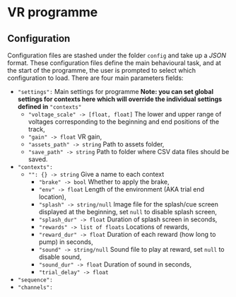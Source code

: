 # VR programme
## Configuration
Configuration files are stashed under the folder `config` and take up a _JSON_ format.
These configuration files define the main behavioural task, and at the start of the programme, the user is prompted to select which configuration to load.
There are four main parameters fields:
* `"settings":` Main settings for programme **Note: you can set global settings for contexts here which will override the individual settings defined in** `"contexts"`
  * `"voltage_scale" -> [float, float]` The lower and upper range of voltages corresponding to the beginning and end positions of the track,
  * `"gain" -> float` VR gain,
  * `"assets_path" -> string` Path to assets folder,
  * `"save_path" -> string` Path to folder where CSV data files should be saved.
* `"contexts":`
  * `"": {} -> string` Give a name to each context
    * `"brake" -> bool` Whether to apply the brake,
    * `"env" -> float` Length of the environment (AKA trial end location),
    * `"splash" -> string/null` Image file for the splash/cue screen displayed at the beginning, set `null` to disable splash screen,
    * `"splash_dur" -> float` Duration of splash screen in seconds,
    * `"rewards" -> list of floats` Locations of rewards,
    * `"reward_dur" -> float` Duration of each reward (how long to pump) in seconds,
    * `"sound" -> string/null` Sound file to play at reward, set `null` to disable sound,
    * `"sound_dur" -> float` Duration of sound in seconds,
    * `"trial_delay" -> float`
* `"sequence":`
* `"channels":`
